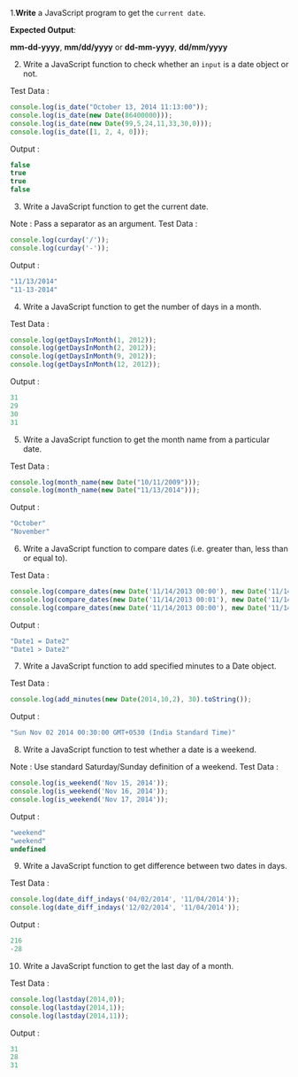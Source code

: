 
1.**Write** a JavaScript program to get the `current date`.

**Expected Output**:

**mm-dd-yyyy**, **mm/dd/yyyy** or **dd-mm-yyyy**, **dd/mm/yyyy**

2. Write a JavaScript function to check whether an `input` is a date object or not. 

Test Data :
```js
console.log(is_date("October 13, 2014 11:13:00")); 
console.log(is_date(new Date(86400000))); 
console.log(is_date(new Date(99,5,24,11,33,30,0))); 
console.log(is_date([1, 2, 4, 0]));
```
Output :
```js
false
true 
true 
false
```
3. Write a JavaScript function to get the current date. 

Note : Pass a separator as an argument.
Test Data :
```js
console.log(curday('/')); 
console.log(curday('-'));
```
Output :
```js
"11/13/2014" 
"11-13-2014"
```
4. Write a JavaScript function to get the number of days in a month. 

Test Data :
```js
console.log(getDaysInMonth(1, 2012)); 
console.log(getDaysInMonth(2, 2012)); 
console.log(getDaysInMonth(9, 2012)); 
console.log(getDaysInMonth(12, 2012)); 
```
Output :
```js
31 
29 
30 
31
```
5. Write a JavaScript function to get the month name from a particular date.

Test Data :
```js
console.log(month_name(new Date("10/11/2009"))); 
console.log(month_name(new Date("11/13/2014")));
```
Output :
```js
"October" 
"November"
```
6. Write a JavaScript function to compare dates (i.e. greater than, less than or equal to).

Test Data :
```js
console.log(compare_dates(new Date('11/14/2013 00:00'), new Date('11/14/2013 00:00'))); 
console.log(compare_dates(new Date('11/14/2013 00:01'), new Date('11/14/2013 00:00'))); 
console.log(compare_dates(new Date('11/14/2013 00:00'), new Date('11/14/2013 00:01')));
```
Output :
```js
"Date1 = Date2" 
"Date1 > Date2" 
```
7. Write a JavaScript function to add specified minutes to a Date object.

Test Data :
```js
console.log(add_minutes(new Date(2014,10,2), 30).toString());
```
Output :
```js
"Sun Nov 02 2014 00:30:00 GMT+0530 (India Standard Time)"
```
8. Write a JavaScript function to test whether a date is a weekend.

Note : Use standard Saturday/Sunday definition of a weekend.
Test Data :
```js
console.log(is_weekend('Nov 15, 2014')); 
console.log(is_weekend('Nov 16, 2014')); 
console.log(is_weekend('Nov 17, 2014'));
```
Output :
```js
"weekend" 
"weekend" 
undefined
```
9. Write a JavaScript function to get difference between two dates in days.

Test Data :
```js
console.log(date_diff_indays('04/02/2014', '11/04/2014')); 
console.log(date_diff_indays('12/02/2014', '11/04/2014'));
```
Output :
```js
216 
-28
```
10.  Write a JavaScript function to get the last day of a month. 

Test Data :
```js
console.log(lastday(2014,0)); 
console.log(lastday(2014,1)); 
console.log(lastday(2014,11));
```
Output :
```js
31 
28 
31
```
